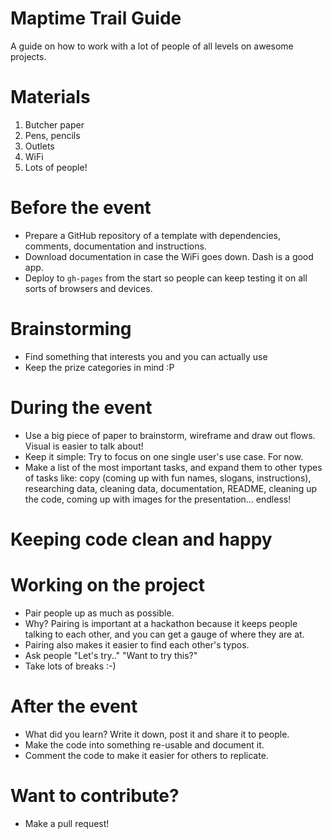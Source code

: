 # Maptime Trail Guide 

A guide on how to work with a lot of people of all levels on awesome projects.

# Materials
1. Butcher paper
2. Pens, pencils
3. Outlets
4. WiFi
5. Lots of people!

# Before the event
- Prepare a GitHub repository of a template with dependencies, comments, documentation and instructions.
- Download documentation in case the WiFi goes down. Dash is a good app.
- Deploy to `gh-pages` from the start so people can keep testing it on all sorts of browsers and devices.

# Brainstorming
- Find something that interests you and you can actually use
- Keep the prize categories in mind :P

# During the event
- Use a big piece of paper to brainstorm, wireframe and draw out flows. Visual is easier to talk about!
- Keep it simple: Try to focus on one single user's use case. For now.
- Make a list of the most important tasks, and expand them to other types of tasks like: copy (coming up with fun names, slogans, instructions), researching data, cleaning data, documentation, README, cleaning up the code, coming up with images for the presentation... endless!

# Keeping code clean and happy

# Working on the project
- Pair people up as much as possible. 
- Why? Pairing is important at a hackathon because it keeps people talking to each other, and you can get a gauge of where they are at.
- Pairing also makes it easier to find each other's typos.
- Ask people "Let's try.." "Want to try this?"
- Take lots of breaks :-)

# After the event
- What did you learn? Write it down, post it and share it to people.
- Make the code into something re-usable and document it.
- Comment the code to make it easier for others to replicate.

# Want to contribute?
- Make a pull request!